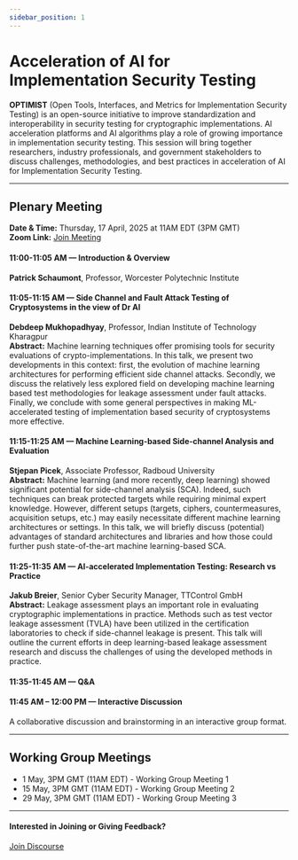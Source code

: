 ```yaml
---
sidebar_position: 1
---
```


# Acceleration of AI for Implementation Security Testing

**OPTIMIST**  (Open Tools, Interfaces, and Metrics for Implementation Security Testing) is an open-source initiative to improve standardization and interoperability in security testing for cryptographic implementations. AI acceleration platforms and AI algorithms play a role of growing importance in implementation security testing. This session will bring together researchers, industry professionals, and government stakeholders to discuss challenges, methodologies, and best practices in acceleration of AI for Implementation Security Testing.

---

## Plenary Meeting
**Date & Time:** Thursday, 17 April, 2025 at 11AM EDT (3PM GMT)  
**Zoom Link:** [Join Meeting](https://wpi.zoom.us/j/91072710391)

#### 11:00-11:05 AM — Introduction & Overview
**Patrick Schaumont**, Professor, Worcester Polytechnic Institute

#### 11:05-11:15 AM — Side Channel and Fault Attack Testing of Cryptosystems in the view of Dr AI
**Debdeep Mukhopadhyay**, Professor, Indian Institute of Technology Kharagpur  
**Abstract:** Machine learning techniques offer promising tools for security evaluations of crypto-implementations. In this talk, we present two developments in this context: first, the evolution of machine learning architectures for performing efficient side channel attacks. Secondly, we discuss the relatively less explored field on developing machine learning based test methodologies for leakage assessment under fault attacks. Finally, we conclude with some general perspectives in making ML-accelerated testing of implementation based security of cryptosystems more effective.

#### 11:15-11:25 AM — Machine Learning-based Side-channel Analysis and Evaluation
**Stjepan Picek**, Associate Professor, Radboud University  
**Abstract:** Machine learning (and more recently, deep learning) showed significant potential for side-channel analysis (SCA). Indeed, such techniques can break protected targets while requiring minimal expert knowledge. However, different setups (targets, ciphers, countermeasures, acquisition setups, etc.) may easily necessitate different machine learning architectures or settings. In this talk, we will briefly discuss (potential) advantages of standard architectures and libraries and how those could further push state-of-the-art machine learning-based SCA.

#### 11:25-11:35 AM — AI-accelerated Implementation Testing: Research vs Practice
**Jakub Breier**, Senior Cyber Security Manager, TTControl GmbH  
**Abstract:** Leakage assessment plays an important role in evaluating cryptographic implementations in practice. Methods such as test vector leakage assessment (TVLA) have been utilized in the certification laboratories to check if side-channel leakage is present. This talk will outline the current efforts in deep learning-based leakage assessment research and discuss the challenges of using the developed methods in practice.

#### 11:35-11:45 AM — Q&A

#### 11:45 AM – 12:00 PM — Interactive Discussion
A collaborative discussion and brainstorming in an interactive group format.

---

## Working Group Meetings

* 1 May, 3PM GMT (11AM EDT) - Working Group Meeting 1
* 15 May, 3PM GMT (11AM EDT) - Working Group Meeting 2
* 29 May, 3PM GMT (11AM EDT) - Working Group Meeting 3

---

#### Interested in Joining or Giving Feedback?

<div style={{ display: "flex", gap: "10px", marginTop: "10px", alignItems: "center", justifyContent: "left" }}>
  <a href="https://discourse.optimist-ose.org/"
     style={{
       display: "grid",
       placeItems: "center",
       padding: "8px 24px 16px", // Adjusted padding: top 8px, right/left 24px, bottom 16px
       background: "#0070f3",
       color: "white",
       textDecoration: "none",
       borderRadius: "8px",
       fontSize: "16px",
       fontWeight: "600",
       minWidth: "150px",
       height: "48px",
     }}>
    Join Discourse
  </a>
</div>
